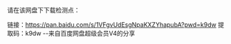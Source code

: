 请在该网盘下下载检测点：

链接：https://pan.baidu.com/s/1VFgvUdEsgNpaKXZYhapubA?pwd=k9dw 
提取码：k9dw 
--来自百度网盘超级会员V4的分享